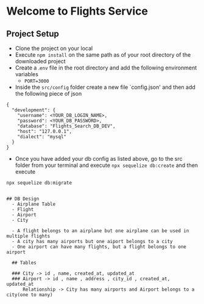 # Welcome to Flights Service

## Project Setup
- Clone the project on your local
- Execute `npm install` on the same path as of your root directory of the downloaded project
- Create a .`env` file in the root directory and add the following environment variables
    - `PORT=3000`
- Inside the `src/config` folder create a new file `config.json' and then add the following piece of json

```
{
  "development": {
    "username": <YOUR_DB_LOGIN_NAME>,
    "password": <YOUR_DB_PASSWORD>,
    "database": "Flights_Search_DB_DEV",
    "host": "127.0.0.1",
    "dialect": "mysql"
  }
}

```
- Once you have added your db config as listed above, go to the src folder from your terminal and execute `npx sequelize db:create`
and then execute

`npx sequelize db:migrate`
```

## DB Design
  - Airplane Table
  - Flight
  - Airport
  - City

  - A flight belongs to an airplane but one airplane can be used in multiple flights
  - A city has many airports but one aiport belongs to a city
  - One airport can have many flights, but a flight belongs to one airport

  ## Tables

  ### City -> id , name, created_at, updated_at
  ### Airport -> id , name , address , city_id , created_at, updated_at
      Relationship -> City has many airports and Airport belongs to a city(one to many)